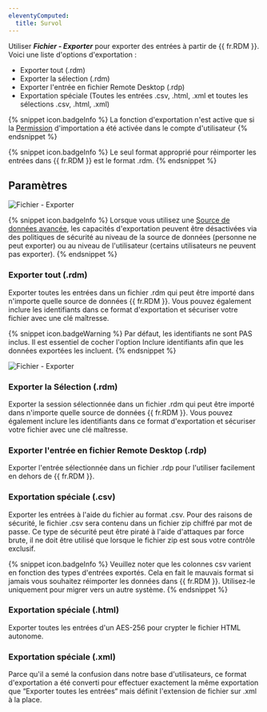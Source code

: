 ```yaml
---
eleventyComputed:
  title: Survol
---
```

Utiliser ***Fichier - Exporter*** pour exporter des entrées à partir de {{ fr.RDM }}. Voici une liste d'options d'exportation :

* Exporter tout (.rdm)
* Exporter la sélection (.rdm)
* Exporter l'entrée en fichier Remote Desktop (.rdp)
* Exportation spéciale (Toutes les entrées .csv, .html, .xml et toutes les sélections .csv, .html, .xml)

{% snippet icon.badgeInfo %}
La fonction d'exportation n'est active que si la [Permission](/fr/rdm/mac/commands/administration/user-management/permissions/) d'importation a été activée dans le compte d'utilisateur
{% endsnippet %}

{% snippet icon.badgeInfo %}
Le seul format approprié pour réimporter les entrées dans {{ fr.RDM }} est le format .rdm.
{% endsnippet %}

## Paramètres

![Fichier - Exporter](https://cdnweb.devolutions.net/docs/fr/rdm/mac/clip4028.png)

{% snippet icon.badgeInfo %}
Lorsque vous utilisez une [Source de données avancée](/fr/rdm/mac/data-sources/data-sources-types/advanced-data-sources/), les capacités d'exportation peuvent être désactivées via des politiques de sécurité au niveau de la source de données (personne ne peut exporter) ou au niveau de l'utilisateur (certains utilisateurs ne peuvent pas exporter).
{% endsnippet %}



### Exporter tout (.rdm)

Exporter toutes les entrées dans un fichier .rdm qui peut être importé dans n'importe quelle source de données {{ fr.RDM }}. Vous pouvez également inclure les identifiants dans ce format d'exportation et sécuriser votre fichier avec une clé maîtresse.

{% snippet icon.badgeWarning %}
Par défaut, les identifiants ne sont PAS inclus. Il est essentiel de cocher l'option Inclure identifiants afin que les données exportées les incluent.
{% endsnippet %}

![Fichier - Exporter](https://cdnweb.devolutions.net/docs/fr/rdm/mac/clip4028.png)

### Exporter la Sélection (.rdm)

Exporter la session sélectionnée dans un fichier .rdm qui peut être importé dans n'importe quelle source de données {{ fr.RDM }}. Vous pouvez également inclure les identifiants dans ce format d'exportation et sécuriser votre fichier avec une clé maîtresse.

### Exporter l'entrée en fichier Remote Desktop (.rdp)

Exporter l'entrée sélectionnée dans un fichier .rdp pour l'utiliser facilement en dehors de {{ fr.RDM }}.

### Exportation spéciale (.csv)

Exporter les entrées à l'aide du fichier au format .csv. Pour des raisons de sécurité, le fichier .csv sera contenu dans un fichier zip chiffré par mot de passe. Ce type de sécurité peut être piraté à l'aide d'attaques par force brute, il ne doit être utilisé que lorsque le fichier zip est sous votre contrôle exclusif.

{% snippet icon.badgeInfo %}
Veuillez noter que les colonnes csv varient en fonction des types d'entrées exportés. Cela en fait le mauvais format si jamais vous souhaitez réimporter les données dans {{ fr.RDM }}. Utilisez-le uniquement pour migrer vers un autre système.
{% endsnippet %}

### Exportation spéciale (.html)

Exporter toutes les entrées d'un AES-256 pour crypter le fichier HTML autonome.

### Exportation spéciale (.xml)

Parce qu'il a semé la confusion dans notre base d'utilisateurs, ce format d'exportation a été converti pour effectuer exactement la même exportation que “Exporter toutes les entrées“ mais définit l'extension de fichier sur .xml à la place.


